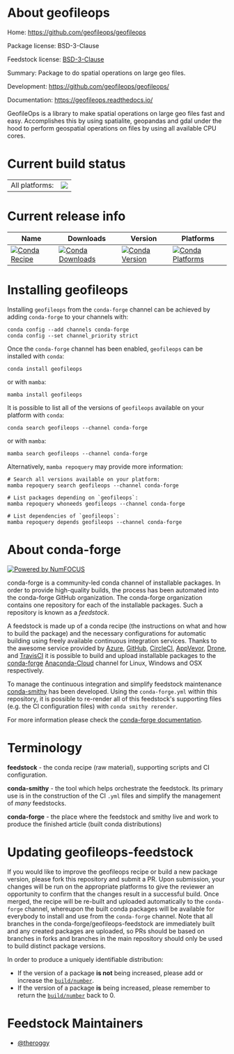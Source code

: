 About geofileops
================

Home: https://github.com/geofileops/geofileops

Package license: BSD-3-Clause

Feedstock license: [BSD-3-Clause](https://github.com/conda-forge/geofileops-feedstock/blob/main/LICENSE.txt)

Summary: Package to do spatial operations on large geo files.

Development: https://github.com/geofileops/geofileops/

Documentation: https://geofileops.readthedocs.io/

GeofileOps is a library to make spatial operations on large geo files fast
and easy. Accomplishes this by using spatialite, geopandas and gdal under
the hood to perform geospatial operations on files by using all available
CPU cores.


Current build status
====================


<table><tr><td>All platforms:</td>
    <td>
      <a href="https://dev.azure.com/conda-forge/feedstock-builds/_build/latest?definitionId=12196&branchName=main">
        <img src="https://dev.azure.com/conda-forge/feedstock-builds/_apis/build/status/geofileops-feedstock?branchName=main">
      </a>
    </td>
  </tr>
</table>

Current release info
====================

| Name | Downloads | Version | Platforms |
| --- | --- | --- | --- |
| [![Conda Recipe](https://img.shields.io/badge/recipe-geofileops-green.svg)](https://anaconda.org/conda-forge/geofileops) | [![Conda Downloads](https://img.shields.io/conda/dn/conda-forge/geofileops.svg)](https://anaconda.org/conda-forge/geofileops) | [![Conda Version](https://img.shields.io/conda/vn/conda-forge/geofileops.svg)](https://anaconda.org/conda-forge/geofileops) | [![Conda Platforms](https://img.shields.io/conda/pn/conda-forge/geofileops.svg)](https://anaconda.org/conda-forge/geofileops) |

Installing geofileops
=====================

Installing `geofileops` from the `conda-forge` channel can be achieved by adding `conda-forge` to your channels with:

```
conda config --add channels conda-forge
conda config --set channel_priority strict
```

Once the `conda-forge` channel has been enabled, `geofileops` can be installed with `conda`:

```
conda install geofileops
```

or with `mamba`:

```
mamba install geofileops
```

It is possible to list all of the versions of `geofileops` available on your platform with `conda`:

```
conda search geofileops --channel conda-forge
```

or with `mamba`:

```
mamba search geofileops --channel conda-forge
```

Alternatively, `mamba repoquery` may provide more information:

```
# Search all versions available on your platform:
mamba repoquery search geofileops --channel conda-forge

# List packages depending on `geofileops`:
mamba repoquery whoneeds geofileops --channel conda-forge

# List dependencies of `geofileops`:
mamba repoquery depends geofileops --channel conda-forge
```


About conda-forge
=================

[![Powered by
NumFOCUS](https://img.shields.io/badge/powered%20by-NumFOCUS-orange.svg?style=flat&colorA=E1523D&colorB=007D8A)](https://numfocus.org)

conda-forge is a community-led conda channel of installable packages.
In order to provide high-quality builds, the process has been automated into the
conda-forge GitHub organization. The conda-forge organization contains one repository
for each of the installable packages. Such a repository is known as a *feedstock*.

A feedstock is made up of a conda recipe (the instructions on what and how to build
the package) and the necessary configurations for automatic building using freely
available continuous integration services. Thanks to the awesome service provided by
[Azure](https://azure.microsoft.com/en-us/services/devops/), [GitHub](https://github.com/),
[CircleCI](https://circleci.com/), [AppVeyor](https://www.appveyor.com/),
[Drone](https://cloud.drone.io/welcome), and [TravisCI](https://travis-ci.com/)
it is possible to build and upload installable packages to the
[conda-forge](https://anaconda.org/conda-forge) [Anaconda-Cloud](https://anaconda.org/)
channel for Linux, Windows and OSX respectively.

To manage the continuous integration and simplify feedstock maintenance
[conda-smithy](https://github.com/conda-forge/conda-smithy) has been developed.
Using the ``conda-forge.yml`` within this repository, it is possible to re-render all of
this feedstock's supporting files (e.g. the CI configuration files) with ``conda smithy rerender``.

For more information please check the [conda-forge documentation](https://conda-forge.org/docs/).

Terminology
===========

**feedstock** - the conda recipe (raw material), supporting scripts and CI configuration.

**conda-smithy** - the tool which helps orchestrate the feedstock.
                   Its primary use is in the construction of the CI ``.yml`` files
                   and simplify the management of *many* feedstocks.

**conda-forge** - the place where the feedstock and smithy live and work to
                  produce the finished article (built conda distributions)


Updating geofileops-feedstock
=============================

If you would like to improve the geofileops recipe or build a new
package version, please fork this repository and submit a PR. Upon submission,
your changes will be run on the appropriate platforms to give the reviewer an
opportunity to confirm that the changes result in a successful build. Once
merged, the recipe will be re-built and uploaded automatically to the
`conda-forge` channel, whereupon the built conda packages will be available for
everybody to install and use from the `conda-forge` channel.
Note that all branches in the conda-forge/geofileops-feedstock are
immediately built and any created packages are uploaded, so PRs should be based
on branches in forks and branches in the main repository should only be used to
build distinct package versions.

In order to produce a uniquely identifiable distribution:
 * If the version of a package **is not** being increased, please add or increase
   the [``build/number``](https://docs.conda.io/projects/conda-build/en/latest/resources/define-metadata.html#build-number-and-string).
 * If the version of a package **is** being increased, please remember to return
   the [``build/number``](https://docs.conda.io/projects/conda-build/en/latest/resources/define-metadata.html#build-number-and-string)
   back to 0.

Feedstock Maintainers
=====================

* [@theroggy](https://github.com/theroggy/)

